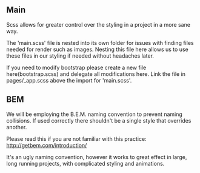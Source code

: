 ## Main

Scss allows for greater control over the styling in a project in a more sane way.

The 'main.scss' file is nested into its own folder for issues with finding files needed for render such as images.
Nesting this file here allows us to use these files in our styling if needed without headaches later.

If you need to modify bootstrap please create a new file here(bootstrap.scss) and delegate all modifications here.
Link the file in pages/\_app.scss above the import for 'main.scss'.

## BEM

We will be employing the B.E.M. naming convention to prevent naming collisions.
If used correctly there shouldn't be a single style that overrides another.

Please read this if you are not familiar with this practice:
http://getbem.com/introduction/

It's an ugly naming convention, however it works to great effect in large, long running projects, with complicated styling and animations.
